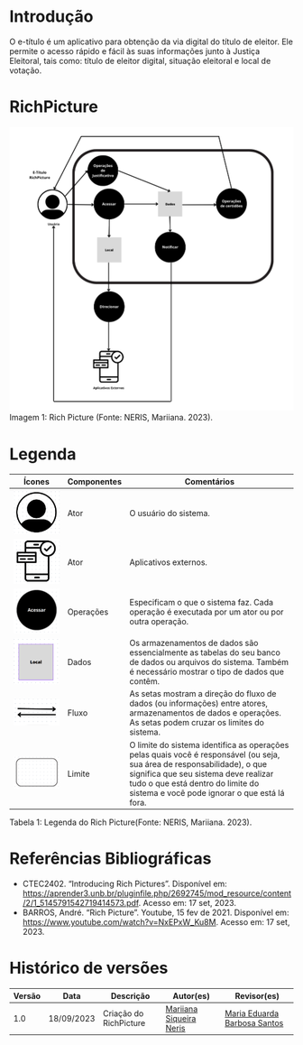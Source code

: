 # Introdução
O e-título é um aplicativo para obtenção da via digital do título de eleitor. Ele permite o acesso rápido e fácil às suas informações junto à Justiça Eleitoral, tais como: título de eleitor digital, situação eleitoral e local de votação.

# RichPicture
![RichPicture](docs/../img/rich-picture.png)
Imagem 1: Rich Picture (Fonte: NERIS, Mariiana. 2023).

# Legenda
|Ícones | Componentes | Comentários     |
|-------|-------------|-----------------|
| ![Usuário](docs/../img/usuario.png) | Ator      | O usuário do sistema. |
| ![Aplicativos Externos](docs/../img/appsexternos.png) | Ator      | Aplicativos externos. |
| ![Operações](docs/../img/operacoes.png) | Operações      | Especificam o que o sistema faz. Cada operação é executada por um ator ou por outra operação. |
| ![Armazenamento de dados](docs/../img/dados.png)| Dados      | Os armazenamentos de dados são essencialmente as tabelas do seu banco de dados ou arquivos do sistema. Também é necessário mostrar o tipo de dados que contêm. |
| ![Fluxo](docs/../img/fluxo.png)| Fluxo     | As setas mostram a direção do fluxo de dados (ou informações) entre atores, armazenamentos de dados e operações. As setas podem cruzar os limites do sistema. |
| ![Limite](docs/../img/limite.png)| Limite      | O limite do sistema identifica as operações pelas quais você é responsável (ou seja, sua área de responsabilidade), o que significa que seu sistema deve realizar tudo o que está dentro do limite do sistema e você pode ignorar o que está lá fora. |

Tabela 1: Legenda do Rich Picture(Fonte: NERIS, Mariiana. 2023).

# Referências Bibliográficas
* CTEC2402. “Introducing Rich Pictures”. Disponível em: https://aprender3.unb.br/pluginfile.php/2692745/mod_resource/content/2/1_5145791542719414573.pdf. Acesso em: 17 set, 2023.
* BARROS, André. “Rich Picture”. Youtube, 15 fev de 2021. Disponível em: https://www.youtube.com/watch?v=NxEPxW_Ku8M. Acesso em: 17 set, 2023.

# Histórico de versões
| Versão | Data       | Descrição                   | Autor(es)     | Revisor(es) |
|--------|------------|-----------------------------|---------------|-------------|
| 1.0    | 18/09/2023 | Criação do RichPicture | [Mariiana Siqueira Neris](https://github.com/Maryyscreuza) | [Maria Eduarda Barbosa Santos](https://github.com/Madu01) |
